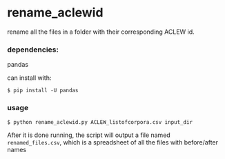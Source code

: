 # rename_aclewid

rename all the files in a folder with their corresponding ACLEW id.

### dependencies:

pandas

can install with:

```
$ pip install -U pandas
```

### usage

```
$ python rename_aclewid.py ACLEW_listofcorpora.csv input_dir
```

After it is done running, the script will output a file named ```renamed_files.csv```, which is a spreadsheet of all the files with before/after names